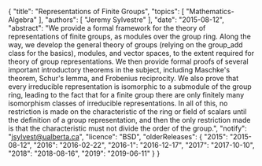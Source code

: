 {
    "title": "Representations of Finite Groups",
    "topics": [
        "Mathematics-Algebra"
    ],
    "authors": [
        "Jeremy Sylvestre"
    ],
    "date": "2015-08-12",
    "abstract": "We provide a formal framework for the theory of representations of finite groups, as modules over the group ring. Along the way, we develop the general theory of groups (relying on the group_add class for the basics), modules, and vector spaces, to the extent required for theory of group representations. We then provide formal proofs of several important introductory theorems in the subject, including Maschke's theorem, Schur's lemma, and Frobenius reciprocity. We also prove that every irreducible representation is isomorphic to a submodule of the group ring, leading to the fact that for a finite group there are only finitely many isomorphism classes of irreducible representations. In all of this, no restriction is made on the characteristic of the ring or field of scalars until the definition of a group representation, and then the only restriction made is that the characteristic must not divide the order of the group.",
    "notify": "jsylvest@ualberta.ca",
    "licence": "BSD",
    "olderReleases": {
        "2015": "2015-08-12",
        "2016": "2016-02-22",
        "2016-1": "2016-12-17",
        "2017": "2017-10-10",
        "2018": "2018-08-16",
        "2019": "2019-06-11"
    }
}